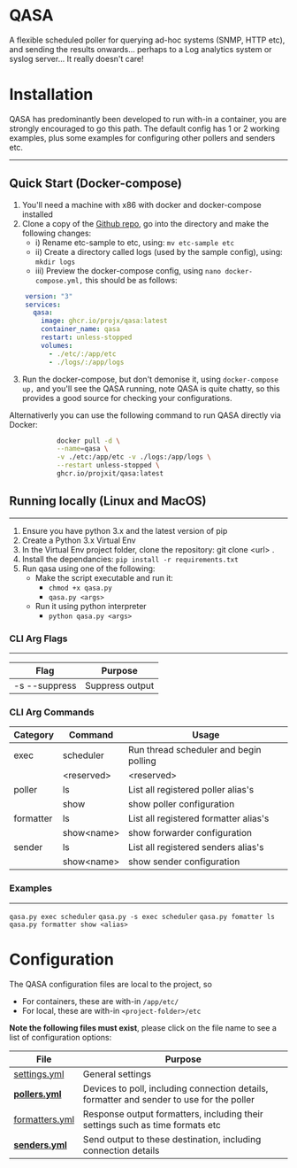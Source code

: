 # QASA

A flexible scheduled poller for querying ad-hoc systems (SNMP, HTTP etc), and sending the results onwards... perhaps to a Log analytics system or syslog server... It really doesn't care!

# Installation
QASA has predominantly been developed to run with-in a container, you are strongly encouraged to go this path. The default config has 1 or 2 working examples, plus some examples for configuring other pollers and senders etc.

---
## Quick Start (Docker-compose)
1. You'll need a machine with x86 with docker and docker-compose installed
2. Clone a copy of the [Github repo](https://github.com/projx/qasa), go into the directory and make the following changes:
   - i) Rename etc-sample to etc, using: `mv etc-sample etc`
   - ii) Create a directory called logs (used by the sample config), using: `mkdir logs`
   - iii) Preview the docker-compose config, using `nano docker-compose.yml,` this should be as follows:

```yaml
    version: "3"
    services:
      qasa:
        image: ghcr.io/projx/qasa:latest
        container_name: qasa
        restart: unless-stopped
        volumes:
          - ./etc/:/app/etc
          - ./logs/:/app/logs
```
3. Run the docker-compose, but don't demonise it, using `docker-compose up,` and you'll see the QASA running, note QASA is quite chatty, so this provides a good source for checking your configurations.  

Alternativerly you can use the following command to run QASA directly via Docker:

```bash
            docker pull -d \
            --name=qasa \
            -v ./etc:/app/etc -v ./logs:/app/logs \
            --restart unless-stopped \
            ghcr.io/projxit/qasa:latest
```

## Running locally (Linux and MacOS)

---
1. Ensure you have python 3.x and the latest version of pip
2. Create a Python 3.x Virtual Env
3. In the Virtual Env project folder, clone the repository: git clone &lt;url&gt; .
4. Install the dependancies: `pip install -r requirements.txt`
5. Run qasa using one of the following:
   - Make the script executable and run it:
     - `chmod +x qasa.py`
     - `qasa.py <args>`
   - Run it using python interpreter
     - `python qasa.py <args>`

### **CLI Arg Flags**

---


| **Flag**      | **Purpose**     |
| --------------- | ----------------- |
| -s --suppress | Suppress output |

### CLI Arg Commands


| **Category** | **Command**      | **Usage**                              |
| -------------- | ------------------ | ---------------------------------------- |
| exec         | scheduler        | Run thread scheduler and begin polling |
|              | &lt;reserved&gt; | &lt;reserved&gt;                       |
| poller       | ls               | List all registered poller alias's     |
|              | show             | show poller configuration              |
| formatter    | ls               | List all registered formatter alias's  |
|              | show&lt;name&gt; | show forwarder configuration           |
| sender       | ls               | List all registered senders alias's    |
|              | show&lt;name&gt; | show sender configuration              |

### **Examples**

---

`qasa.py exec scheduler`
`qasa.py -s exec scheduler`
`qasa.py fomatter ls`
`qasa.py formatter show <alias>`

# Configuration

The QASA configuration files are local to the project, so

- For containers, these are with-in `/app/etc/`
- For local, these are with-in `<project-folder>/etc`

**Note the following files must exist**, please click on the file name to see a list of configuration options:


| **File**                         | **Purpose**                                                                               |
|----------------------------------| ------------------------------------------------------------------------------------------- |
| [settings.yml ](settings.md)     | General settings                                                                          |
| [ **pollers.yml** ](pollers.md)  | Devices to poll, including connection details, formatter and sender to use for the poller |
| [formatters.yml ](formatters.md) | Response output formatters, including their settings such as time formats etc             |
| [**senders.yml** ](senders.md)   | Send output to these destination, including connection details                            |
